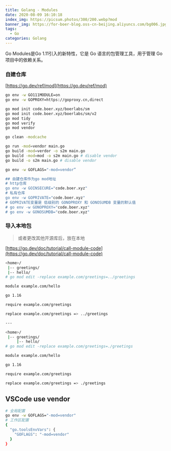 ```yaml
---
title: Golang - Modules
date: 2020-08-09 16:10:18
index_img: https://picsum.photos/300/200.webp?mod
banner_img: https://for-boer-blog.oss-cn-beijing.aliyuncs.com/bg006.jpg
tags:
  - Go
categories: Golang
---
```

Go Modules是Go 1.11引入的新特性，它是 Go 语言的包管理工具，用于管理 Go 项目中的依赖关系。

<!-- more -->

### 自建仓库
[https://go.dev/ref/mod](https://go.dev/ref/mod)

```bash
go env -w GO111MODULE=on
go env -w GOPROXY=https://goproxy.cn,direct

go mod init code.boer.xyz/boerlabs/sm
go mod init code.boer.xyz/boerlabs/sm/v2
go mod tidy
go mod verify
go mod vendor

go clean -modcache

go run -mod=vendor main.go
go build -mod=verdor -o s2m main.go
go build -mod=mod -o s2m main.go # disable vendor
go build -o s2m main.go # disable vendor

go env -w GOFLAGS="-mod=vendor”

## 自建仓库作为go mod地址
# http仓库
go env -w GOINSECURE="code.boer.xyz"
# 私有仓库
go env -w GOPRIVATE="code.boer.xyz"
# GOPRIVATE变量是 低级别的 GONOPROXY 和 GONOSUMDB 变量的默认值
# go env -w GONOPROXY="code.boer.xyz"
# go env -w GONOSUMDB="code.boer.xyz"
```

### 导入本地包
> 或者更改其他开源库后，放在本地

[https://go.dev/doc/tutorial/call-module-code](https://go.dev/doc/tutorial/call-module-code)

```bash
<home>/
 |-- greetings/
 |-- hello/
# go mod edit -replace example.com/greetings=../greetings

module example.com/hello

go 1.16

require example.com/greetings

replace example.com/greetings => ../greetings

---

<home>/
 |-- greetings/
	 |-- hello/
# go mod edit -replace example.com/greetings=./greetings

module example.com/hello

go 1.16

require example.com/greetings

replace example.com/greetings => ./greetings
```

## VSCode use vendor
```bash
# 全局配置
go env -w GOFLAGS="-mod=vendor"
# 工作区配置
{
  "go.toolsEnvVars": {
    "GOFLAGS": "-mod=vendor"
  }
}
```